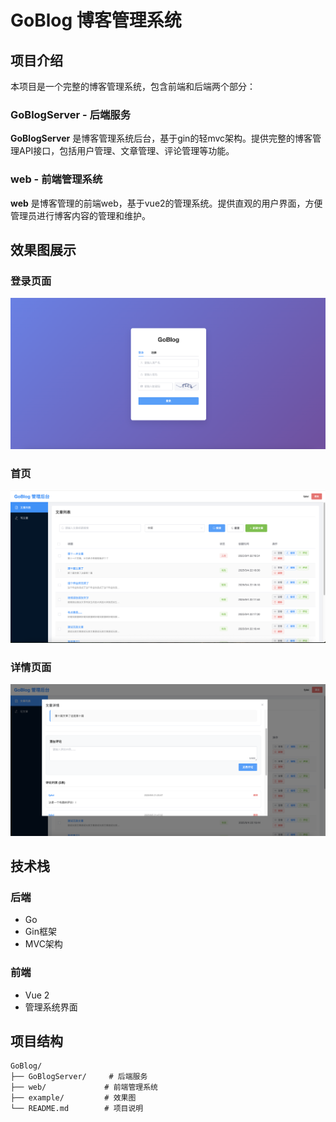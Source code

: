 # GoBlog 博客管理系统

## 项目介绍

本项目是一个完整的博客管理系统，包含前端和后端两个部分：

### GoBlogServer - 后端服务
**GoBlogServer** 是博客管理系统后台，基于gin的轻mvc架构。提供完整的博客管理API接口，包括用户管理、文章管理、评论管理等功能。

### web - 前端管理系统
**web** 是博客管理的前端web，基于vue2的管理系统。提供直观的用户界面，方便管理员进行博客内容的管理和维护。

## 效果图展示

### 登录页面
![登录页面](example/login.png)

### 首页
![首页](example/home.png)

### 详情页面
![详情页面](example/detail.png)

## 技术栈

### 后端
- Go
- Gin框架
- MVC架构

### 前端
- Vue 2
- 管理系统界面

## 项目结构

```
GoBlog/
├── GoBlogServer/     # 后端服务
├── web/             # 前端管理系统
├── example/         # 效果图
└── README.md        # 项目说明
```